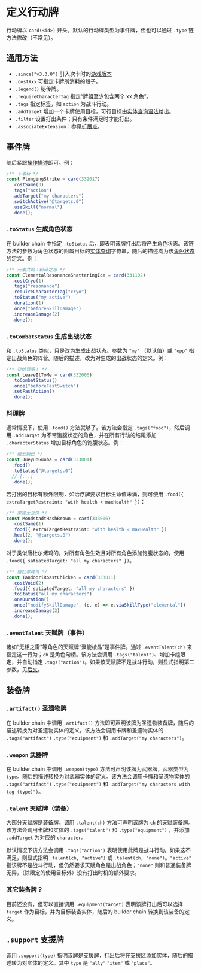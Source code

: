 # 定义行动牌

行动牌以 `card(<id>)` 开头。默认的行动牌类型为事件牌，但也可以通过 `.type` 链方法修改（不常见）。

## 通用方法

- `.since("v3.3.0")` 引入次卡时的[游戏版本](./version.md)
- `.costXxx` 可指定卡牌所消耗的骰子。
- `.legend()` 秘传牌。
- `.requireCharacterTag` 指定“牌组至少包含两个 xx 角色”。
- `.tags` 指定标签，如 `action` 为战斗行动。
- `.addTarget` 增加一个卡牌使用目标，可行目标由[实体查询语法](../query.md)给出。
- `.filter` 设置打出条件；只有条件满足时才能打出。
- `.associateExtension`：参见[扩展点](./extensions.md)。

## 事件牌

随后紧跟[操作描述](./operations.md)即可。例：

```ts
/** 下落斩 */
const PlungingStrike = card(332017)
  .costSame(3)
  .tags("action")
  .addTarget("my characters")
  .switchActive("@targets.0")
  .useSkill("normal")
  .done();
```

### `.toStatus` 生成角色状态

在 builder chain 中指定 `.toStatus` 后，即表明该牌打出后将产生角色状态。该链方法的参数为角色状态的附属目标的[实体查询](../query.md)字符串，随后的描述均为该[角色状态](./entity.md)的定义。例：

```ts
/** 元素共鸣：粉碎之冰 */
const ElementalResonanceShatteringIce = card(331102)
  .costCryo(1)
  .tags("resonance")
  .requireCharacterTag("cryo")
  .toStatus("my active")
  .duration(1)
  .once("beforeSkillDamage")
  .increaseDamage(2)
  .done();

```

### `.toCombatStatus` 生成出战状态

和 `.toStatus` 类似，只是改为生成出战状态。参数为 `"my"` （默认值）或 `"opp"` 指定出战角色的阵营。随后的描述，改为对生成的出战状态的定义。例：

```ts
/** 交给我吧！ */
const LeaveItToMe = card(332006)
  .toCombatStatus()
  .once("beforeFastSwitch")
  .setFastAction()
  .done();
```

### 料理牌

通常情况下，使用 `.food()` 方法就够了。该方法会指定 `.tags("food")`，然后调用 `.addTarget` 为不带饱腹状态的角色，并在所有行动的结尾添加 `.characterStatus` 增加目标角色的饱腹状态。例：

```ts
/** 绝云锅巴 */
const JueyunGuoba = card(333001)
  .food()
  .toStatus("@targets.0")
  // [...]
  .done();
```

若打出的目标有额外限制，如治疗牌要求目标生命值未满，则可使用 `.food({ extraTargetRestraint: "with health < maxHealth" })`：

```ts
/** 蒙德土豆饼 */
const MondstadtHashBrown = card(333006)
  .costSame(1)
  .food({ extraTargetRestraint: "with health < maxHealth" })
  .heal(2, "@targets.0")
  .done();
```

对于类似唐杜尔烤鸡的，对所有角色生效且对所有角色添加饱腹状态的，使用 `.food({ satiatedTarget: "all my characters" })`。

```ts
/** 唐杜尔烤鸡 */
const TandooriRoastChicken = card(333011)
  .costVoid(2)
  .food({ satiatedTarget: "all my characters" })
  .toStatus("all my characters")
  .oneDuration()
  .once("modifySkillDamage", (c, e) => e.viaSkillType("elemental"))
  .increaseDamage(2)
  .done();
```

### `.eventTalent` 天赋牌（事件）

诸如“无相之雷”等角色的天赋牌“汲能棱晶”是事件牌。通过 `.eventTalent(ch)` 来指定这一行为；`ch` 是角色句柄。该方法会调用 `.tags("talent")`、增加卡组限定，并自动指定 `.tags("action")`。如果该天赋牌不是战斗行动，则显式指明第二参数，见[后文](#talent-天赋牌装备)。

## 装备牌

### `.artifact()` 圣遗物牌

在 builder chain 中调用 `.artifact()` 方法即可声明该牌为圣遗物装备牌，随后的描述转换为对圣遗物实体的定义。该方法会调用卡牌和圣遗物实体的 `.tags("artifact")` `.type("equipment")` 和 `.addTarget("my characters")`。

### `.weapon` 武器牌

在 builder chain 中调用 `.weapon(type)` 方法可声明该牌为武器牌，武器类型为 `type`。随后的描述转换为对武器实体的定义。该方法会调用卡牌和圣遗物实体的 `.tags("artifact")` `.type("equipment")` 和 `.addTarget("my characters with tag (type)")`。

### `.talent` 天赋牌（装备）

大部分天赋牌是装备牌。调用 `.talent(ch)` 方法可声明该牌为 `ch` 的天赋装备牌。该方法会调用卡牌和实体的 `.tags("talent")` 和 `.type("equipment")` ，并添加 `.addTarget` 为对应的 `character`。

默认情况下该方法会调用 `.tags("action")` 表明使用此牌是战斗行动。如果这不满足，则显式指明 `.talent(ch, "active")` 或 `.talent(ch, "none")`。`"active"` 指该牌不是战斗行动，但仍然要求天赋角色是出战角色；`"none"` 则和普通装备牌无异，（除限定的使用目标外）没有打出时机的额外要求。

### 其它装备牌？

目前还没有，但可以直接调用 `.equipment(target)` 表明该牌打出后可以选择 `target` 作为目标，并为目标装备实体，随后的 builder chain 转换到该装备的定义。

## `.support` 支援牌

调用 `.support(type)` 指明该牌是支援牌，打出后将在支援区添加实体，随后的描述转为对实体的定义。其中 `type` 是 `"ally"` `"item"` 或 `"place"`。


